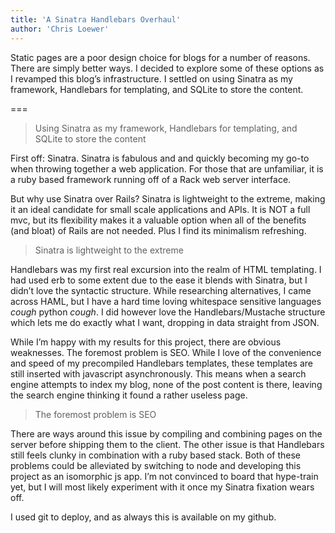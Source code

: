 ```yaml
---
title: 'A Sinatra Handlebars Overhaul'
author: 'Chris Loewer'
---
```


Static pages are a poor design choice for blogs for a number of reasons. There are simply better ways. I decided to explore some of these options as I revamped this blog’s infrastructure. I settled on using Sinatra as my framework, Handlebars for templating, and SQLite to store the content.

===

> Using Sinatra as my framework, Handlebars for templating, and SQLite to store the content

First off: Sinatra. Sinatra is fabulous and and quickly becoming my go-to when throwing together a web application. For those that are unfamiliar, it is a ruby based framework running off of a Rack web server interface.

But why use Sinatra over Rails? Sinatra is lightweight to the extreme, making it an ideal candidate for small scale applications and APIs. It is NOT a full mvc, but its flexibility makes it a valuable option when all of the benefits (and bloat) of Rails are not needed. Plus I find its minimalism refreshing.

> Sinatra is lightweight to the extreme

Handlebars was my first real excursion into the realm of HTML templating. I had used erb to some extent due to the ease it blends with Sinatra, but I didn’t love the syntactic structure. While researching alternatives, I came across HAML, but I have a hard time loving whitespace sensitive languages *cough* python *cough*. I did however love the Handlebars/Mustache structure which lets me do exactly what I want, dropping in data straight from JSON.

While I’m happy with my results for this project, there are obvious weaknesses. The foremost problem is SEO. While I love of the convenience and speed of my precompiled Handlebars templates, these templates are still inserted with javascript asynchronously. This means when a search engine attempts to index my blog, none of the post content is there, leaving the search engine thinking it found a rather useless page.

> The foremost problem is SEO

There are ways around this issue by compiling and combining pages on the server before shipping them to the client. The other issue is that Handlebars still feels clunky in combination with a ruby based stack. Both of these problems could be alleviated by switching to node and developing this project as an isomorphic js app. I’m not convinced to board that hype-train yet, but I will most likely experiment with it once my Sinatra fixation wears off.

I used git to deploy, and as always this is available on my github.